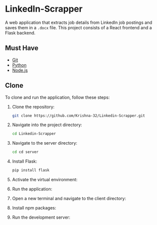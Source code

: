# LinkedIn-Scrapper

A web application that extracts job details from LinkedIn job postings and saves them in a `.docx` file. This project consists of a React frontend and a Flask backend.

## Must Have
- [Git](https://git-scm.com/downloads)
- [Python](https://www.python.org/downloads/)
- [Node.js](https://nodejs.org/en/download/)

## Clone
To clone and run the application, follow these steps:

1. Clone the repository:
   ```bash
   git clone https://github.com/Krishna-32/Linkedin-Scrapper.git

2. Navigate into the project directory:
   ```bash
   cd Linkedin-Scrapper

3. Navigate to the server directory:
   ```bash
   cd cd server
   
4. Install Flask:
   ```bash
   pip install flask
   
5. Activate the virtual environment:

6. Run the application:

7. Open a new terminal and navigate to the client directory:

8. Install npm packages:

9. Run the development server:
